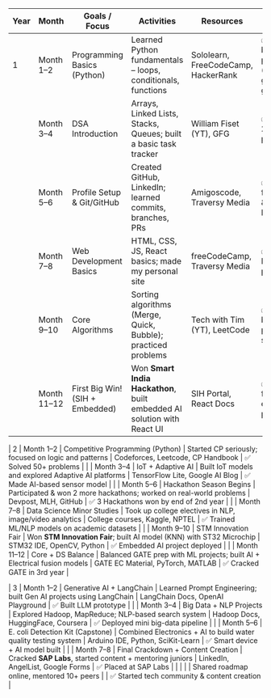| Year | Month        | Goals / Focus                         | Activities                                                                 | Resources                                                             | Checklist                                      |
|------|--------------|----------------------------------------|----------------------------------------------------------------------------|-----------------------------------------------------------------------|------------------------------------------------|
| 1    | Month 1–2    | Programming Basics (Python)           | Learned Python fundamentals – loops, conditionals, functions              | Sololearn, FreeCodeCamp, HackerRank                                   | ✅ Wrote basic programs (calc, guess game)     |
|      | Month 3–4    | DSA Introduction                      | Arrays, Linked Lists, Stacks, Queues; built a basic task tracker         | William Fiset (YT), GFG                                                | ✅ Solved 20+ problems                          |
|      | Month 5–6    | Profile Setup & Git/GitHub            | Created GitHub, LinkedIn; learned commits, branches, PRs                  | Amigoscode, Traversy Media                                             | ✅ Pushed first repo & setup LinkedIn          |
|      | Month 7–8    | Web Development Basics                | HTML, CSS, JS, React basics; made my personal site                        | freeCodeCamp, Traversy Media                                           | ✅ Deployed portfolio                          |
|      | Month 9–10   | Core Algorithms                       | Sorting algorithms (Merge, Quick, Bubble); practiced problems             | Tech with Tim (YT), LeetCode                                           | ✅ 30 beginner problems solved                 |
|      | Month 11–12  | First Big Win! (SIH + Embedded)       | Won **Smart India Hackathon**, built embedded AI solution with React UI  | SIH Portal, React Docs                                                 | ✅ Built full-stack embedded project           |

| 2    | Month 1–2    | Competitive Programming (Python)      | Started CP seriously; focused on logic and patterns                       | Codeforces, Leetcode, CP Handbook                                      | ✅ Solved 50+ problems                         |
|      | Month 3–4    | IoT + Adaptive AI                     | Built IoT models and explored Adaptive AI platforms                       | TensorFlow Lite, Google AI Blog                                        | ✅ Made AI-based sensor model                  |
|      | Month 5–6    | Hackathon Season Begins               | Participated & won 2 more hackathons; worked on real-world problems       | Devpost, MLH, GitHub                                                   | ✅ 3 Hackathons won by end of 2nd year         |
|      | Month 7–8    | Data Science Minor Studies            | Took up college electives in NLP, image/video analytics                   | College courses, Kaggle, NPTEL                                         | ✅ Trained ML/NLP models on academic datasets  |
|      | Month 9–10   | STM Innovation Fair                   | Won **STM Innovation Fair**; built AI model (KNN) with ST32 Microchip     | STM32 IDE, OpenCV, Python                                               | ✅ Embedded AI project deployed                |
|      | Month 11–12  | Core + DS Balance                     | Balanced GATE prep with ML projects; built AI + Electrical fusion models  | GATE EC Material, PyTorch, MATLAB                                       | ✅ Cracked GATE in 3rd year                    |

| 3    | Month 1–2    | Generative AI + LangChain             | Learned Prompt Engineering; built Gen AI projects using LangChain         | LangChain Docs, OpenAI Playground                                      | ✅ Built LLM prototype                         |
|      | Month 3–4    | Big Data + NLP Projects               | Explored Hadoop, MapReduce; NLP-based search system                       | Hadoop Docs, HuggingFace, Coursera                                     | ✅ Deployed mini big-data pipeline             |
|      | Month 5–6    | E. coli Detection Kit (Capstone)      | Combined Electronics + AI to build water quality testing system           | Arduino IDE, Python, SciKit-Learn                                      | ✅ Smart device + AI model built               |
|      | Month 7–8    | Final Crackdown + Content Creation    | Cracked **SAP Labs**, started content + mentoring juniors                 | LinkedIn, AngelList, Google Forms                                      | ✅ Placed at SAP Labs                          |
|      |              |                                       | Shared roadmap online, mentored 10+ peers                                 |                                                                       | ✅ Started tech community & content creation   |
